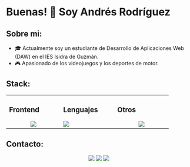 # Buenas! 👋 Soy Andrés Rodríguez
## Sobre mi:


- 🎓 Actualmente soy un estudiante de Desarrollo de Aplicaciones Web (DAW) en el IES Isidra de Guzmán.
- 🎮 Apasionado de los videojuegos y los deportes de motor.

## Stack:

<table><tr><td valign="top" width="25%">

### Frontend  
<a href="https://github.com/AndresRodriguezT">
<div align="center">  
       <img src="https://skillicons.dev/icons?i=html,css,ts,tailwind" /> 
</div>
</a>
 </td><td valign="top" width="25%">
        
### Lenguajes
<a href="https://github.com/AndresRodriguezT">
<div>
       <img src="https://skillicons.dev/icons?i=cs,mysql,java&perline=4" /> 
</div>
</a>

</td><td valign="top" width="25%">
  
### Otros
<a href="https://github.com/AndresRodriguezT">
<div align="center">
       <img src="https://skillicons.dev/icons?i=git,github,dotnet,docker,godot,r,vscode,visualstudio, &perline=4" /> 
</div>
</a>
</td>
</tr></table>


## Contacto:
<div align="center">
    <a href="https://www.linkedin.com/in/andr%C3%A9s-rodr%C3%ADguez-a01450314/" target="_blank"><img src="https://img.shields.io/badge/LinkedIn-0077B5?style=for-the-badge&logo=linkedin&logoColor=white"/></a>
    <a target="_blank" href="mailto:andresrodrigueztrapero@gmail.com"><img src="https://img.shields.io/badge/Gmail-D14836?style=for-the-badge&logo=gmail&logoColor=white"/></a>
    <a href="https://www.instagram.com/ndres_._/" target="_blank"><img src="https://img.shields.io/badge/Instagram-E4405F?style=for-the-badge&logo=instagram&logoColor=white"/></a>
</div>
